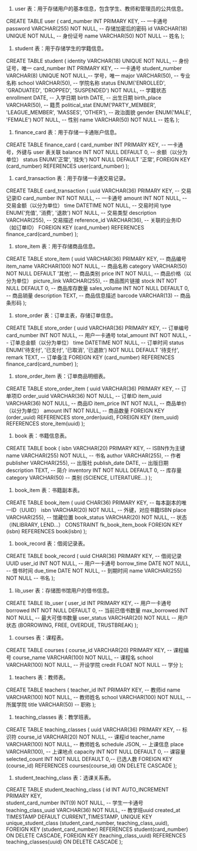 1. user 表：用于存储用户的基本信息，包含学生、教师和管理员的公共信息。

CREATE TABLE user (
    card_number INT PRIMARY KEY,        -- 一卡通号
    password VARCHAR(255) NOT NULL,      -- 存储加密后的密码
    id VARCHAR(18) UNIQUE NOT NULL,     -- 身份证号
    name VARCHAR(50) NOT NULL           -- 姓名
);

1. student 表：用于存储学生的学籍信息。

CREATE TABLE student (
    identity VARCHAR(18) UNIQUE NOT NULL,    -- 身份证号，唯一
    card_number INT PRIMARY KEY,              -- 一卡通号
    student_number VARCHAR(8) UNIQUE NOT NULL,-- 学号，唯一
    major VARCHAR(50),                        -- 专业名称
    school VARCHAR(50),                       -- 学院名称
    status ENUM('ENROLLED', 'GRADUATED', 'DROPPED', 'SUSPENDED') NOT NULL, -- 学籍状态
    enrollment DATE,                          -- 入学日期
    birth DATE,                               -- 出生日期
    birth_place VARCHAR(50),                  -- 籍贯
    political_stat ENUM('PARTY_MEMBER', 'LEAGUE_MEMBER', 'MASSES', 'OTHER'), -- 政治面貌
    gender ENUM('MALE', 'FEMALE') NOT NULL,   -- 性别
    name VARCHAR(50) NOT NULL                 -- 姓名
);

1. finance_card 表：用于存储一卡通账户信息。

CREATE TABLE finance_card (
    card_number INT PRIMARY KEY,         -- 一卡通号，外键与 user 表关联
    balance INT NOT NULL DEFAULT 0,      -- 余额（以分为单位）
    status ENUM('正常', '挂失') NOT NULL DEFAULT '正常',
    FOREIGN KEY (card_number) REFERENCES user(card_number)
);

1. card_transaction 表：用于存储一卡通交易记录。

CREATE TABLE card_transaction (
    uuid VARCHAR(36) PRIMARY KEY,         -- 交易记录ID
    card_number INT NOT NULL,             -- 一卡通号
    amount INT NOT NULL,                  -- 交易金额（以分为单位）
    time DATETIME NOT NULL,               -- 交易时间
    type ENUM('充值', '消费', '退款') NOT NULL, -- 交易类型
    description VARCHAR(255),             -- 交易描述
    reference_id VARCHAR(36),             -- 关联的业务ID（如订单ID）
    FOREIGN KEY (card_number) REFERENCES finance_card(card_number)
);

1. store_item 表：用于存储商品信息。

CREATE TABLE store_item (
    uuid VARCHAR(36) PRIMARY KEY,        -- 商品编号
    item_name VARCHAR(100) NOT NULL,     -- 商品名称
    category VARCHAR(50) NOT NULL DEFAULT '其他', -- 商品类别
    price INT NOT NULL,                  -- 商品价格（以分为单位）
    picture_link VARCHAR(255),           -- 商品图片链接
    stock INT NOT NULL DEFAULT 0,        -- 商品库存数量
    sales_volume INT NOT NULL DEFAULT 0, -- 商品销量
    description TEXT,                    -- 商品信息描述
    barcode VARCHAR(13)                  -- 商品条形码
);

1. store_order 表：订单主表，存储订单信息。

CREATE TABLE store_order (
    uuid VARCHAR(36) PRIMARY KEY,       -- 订单编号
    card_number INT NOT NULL,           -- 用户一卡通号
    total_amount INT NOT NULL,          -- 订单总金额（以分为单位）
    time DATETIME NOT NULL,             -- 订单时间
    status ENUM('待支付', '已支付', '已取消', '已退款') NOT NULL DEFAULT '待支付',
    remark TEXT,                        -- 订单备注
    FOREIGN KEY (card_number) REFERENCES finance_card(card_number)
);

1. store_order_item 表：订单商品明细表。

CREATE TABLE store_order_item (
    uuid VARCHAR(36) PRIMARY KEY,       -- 订单项ID
    order_uuid VARCHAR(36) NOT NULL,    -- 订单ID
    item_uuid VARCHAR(36) NOT NULL,     -- 商品ID
    item_price INT NOT NULL,            -- 商品单价（以分为单位）
    amount INT NOT NULL,                -- 商品数量
    FOREIGN KEY (order_uuid) REFERENCES store_order(uuid),
    FOREIGN KEY (item_uuid) REFERENCES store_item(uuid)
);

1. book 表：书籍信息表。

CREATE TABLE book (
    isbn VARCHAR(20) PRIMARY KEY,       -- ISBN作为主键
    name VARCHAR(255) NOT NULL,         -- 书名
    author VARCHAR(255),                -- 作者
    publisher VARCHAR(255),             -- 出版社
    publish_date DATE,                  -- 出版日期
    description TEXT,                   -- 简介
    inventory INT NOT NULL DEFAULT 0,   -- 库存量
    category VARCHAR(50)                -- 类别 (SCIENCE, LITERATURE...)
);

1. book_item 表：书籍副本表。

CREATE TABLE book_item (
    uuid CHAR(36) PRIMARY KEY,          -- 每本副本的唯一ID（UUID）
    isbn VARCHAR(20) NOT NULL,          -- 外键，对应书籍ISBN
    place VARCHAR(255),                 -- 馆藏位置
    book_status VARCHAR(20) NOT NULL,   -- 状态（INLIBRARY, LEND...）
    CONSTRAINT fk_book_item_book FOREIGN KEY (isbn) REFERENCES book(isbn)
);

1.  book_record 表：借阅记录表。

CREATE TABLE book_record (
    uuid CHAR(36) PRIMARY KEY,           -- 借阅记录UUID
    user_id INT NOT NULL,                -- 用户一卡通号
    borrow_time DATE NOT NULL,           -- 借书时间
    due_time DATE NOT NULL,              -- 到期时间
    name VARCHAR(255) NOT NULL           -- 书名
);

1.  lib_user 表：存储图书馆用户的借书信息。

CREATE TABLE lib_user (
    user_id INT PRIMARY KEY,            -- 用户一卡通号
    borrowed INT NOT NULL DEFAULT 0,     -- 当前已借书数量
    max_borrowed INT NOT NULL,           -- 最大可借书数量
    user_status VARCHAR(20) NOT NULL     -- 用户状态 (BORROWING, FREE, OVERDUE, TRUSTBREAK)
);

1.  courses 表：课程表。

CREATE TABLE courses (
    course_id VARCHAR(20) PRIMARY KEY,   -- 课程编号
    course_name VARCHAR(100) NOT NULL,   -- 课程名
    school VARCHAR(100) NOT NULL,        -- 开设学院
    credit FLOAT NOT NULL                -- 学分
);

1.  teachers 表：教师表。

CREATE TABLE teachers (
    teacher_id INT PRIMARY KEY,          -- 教师id
    name VARCHAR(100) NOT NULL,           -- 教师姓名
    school VARCHAR(100) NOT NULL,         -- 所属学院
    title VARCHAR(50)                    -- 职称
);

1.  teaching_classes 表：教学班表。

CREATE TABLE teaching_classes (
    uuid VARCHAR(36) PRIMARY KEY,        -- 标识符
    course_id VARCHAR(20) NOT NULL,      -- 课程id
    teacher_name VARCHAR(100) NOT NULL,  -- 教师姓名
    schedule JSON,                       -- 上课信息
    place VARCHAR(100),                  -- 上课地点
    capacity INT NOT NULL DEFAULT 0,     -- 课容量
    selected_count INT NOT NULL DEFAULT 0,-- 已选人数
    FOREIGN KEY (course_id) REFERENCES courses(course_id) ON DELETE CASCADE
);

1.  student_teaching_class 表：选课关系表。

CREATE TABLE student_teaching_class (
    id INT AUTO_INCREMENT PRIMARY KEY,  
    student_card_number INT(9) NOT NULL,  -- 学生一卡通号
    teaching_class_uuid VARCHAR(36) NOT NULL, -- 教学班uuid
    created_at TIMESTAMP DEFAULT CURRENT_TIMESTAMP,
    UNIQUE KEY unique_student_class (student_card_number, teaching_class_uuid),
    FOREIGN KEY (student_card_number) REFERENCES student(card_number) ON DELETE CASCADE,
    FOREIGN KEY (teaching_class_uuid) REFERENCES teaching_classes(uuid) ON DELETE CASCADE
);